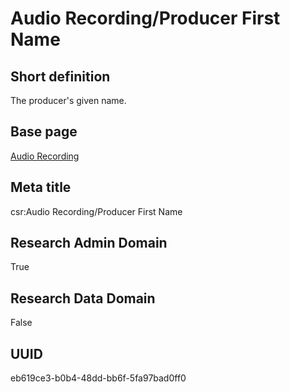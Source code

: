 # Audio Recording/Producer First Name
## Short definition
The producer's given name.
## Base page
[Audio Recording](https://github.com/EuroCRIS/CASRAI-Dictionairies/blob/main/Objects/Audio%20Recording.md)
## Meta title
csr:Audio Recording/Producer First Name
## Research Admin Domain
True
## Research Data Domain
False
## UUID
eb619ce3-b0b4-48dd-bb6f-5fa97bad0ff0
